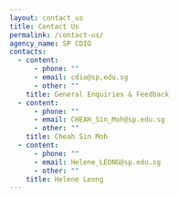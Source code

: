 ```yaml
---
layout: contact_us
title: Contact Us
permalink: /contact-us/
agency_name: SP CDIO
contacts:
  - content:
      - phone: ""
      - email: cdio@sp.edu.sg
      - other: ""
    title: General Enquiries & Feedback
  - content:
      - phone: ""
      - email: CHEAH_Sin_Moh@sp.edu.sg
      - other: ""
    title: Cheah Sin Moh
  - content:
      - phone: ""
      - email: Helene_LEONG@sp.edu.sg
      - other: ""
    title: Helene Leong
---
```

